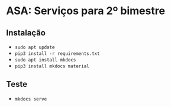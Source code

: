 # ASA: Serviços para 2º bimestre

## Instalação

- `sudo apt update`
- `pip3 install -r requirements.txt`
- `sudo apt install mkdocs`
- `pip3 install mkdocs material`

## Teste

- `mkdocs serve`
